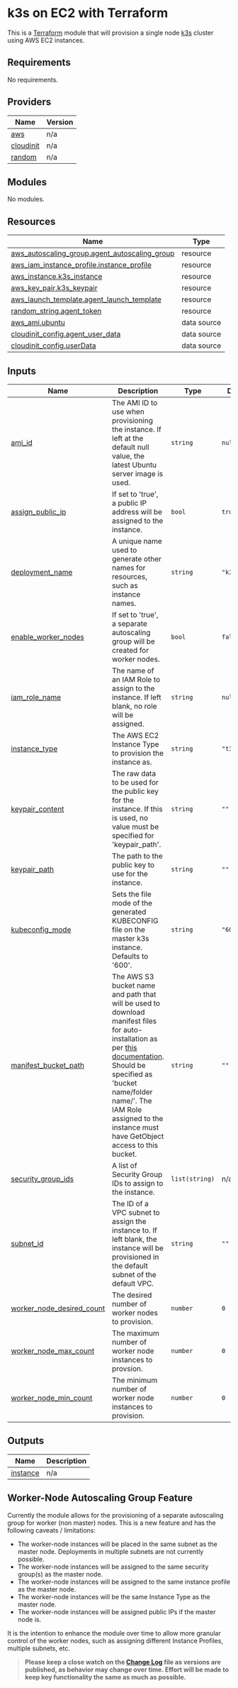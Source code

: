 # k3s on EC2 with Terraform

This is a [Terraform](https://terraform.io) module that will provision a single node [k3s](https://k3s.io) cluster using AWS EC2 instances.

<!--- BEGIN_TF_DOCS --->
## Requirements

No requirements.

## Providers

| Name | Version |
|------|---------|
| <a name="provider_aws"></a> [aws](#provider\_aws) | n/a |
| <a name="provider_cloudinit"></a> [cloudinit](#provider\_cloudinit) | n/a |
| <a name="provider_random"></a> [random](#provider\_random) | n/a |

## Modules

No modules.

## Resources

| Name | Type |
|------|------|
| [aws_autoscaling_group.agent_autoscaling_group](https://registry.terraform.io/providers/hashicorp/aws/latest/docs/resources/autoscaling_group) | resource |
| [aws_iam_instance_profile.instance_profile](https://registry.terraform.io/providers/hashicorp/aws/latest/docs/resources/iam_instance_profile) | resource |
| [aws_instance.k3s_instance](https://registry.terraform.io/providers/hashicorp/aws/latest/docs/resources/instance) | resource |
| [aws_key_pair.k3s_keypair](https://registry.terraform.io/providers/hashicorp/aws/latest/docs/resources/key_pair) | resource |
| [aws_launch_template.agent_launch_template](https://registry.terraform.io/providers/hashicorp/aws/latest/docs/resources/launch_template) | resource |
| [random_string.agent_token](https://registry.terraform.io/providers/hashicorp/random/latest/docs/resources/string) | resource |
| [aws_ami.ubuntu](https://registry.terraform.io/providers/hashicorp/aws/latest/docs/data-sources/ami) | data source |
| [cloudinit_config.agent_user_data](https://registry.terraform.io/providers/hashicorp/cloudinit/latest/docs/data-sources/config) | data source |
| [cloudinit_config.userData](https://registry.terraform.io/providers/hashicorp/cloudinit/latest/docs/data-sources/config) | data source |

## Inputs

| Name | Description | Type | Default | Required |
|------|-------------|------|---------|:--------:|
| <a name="input_ami_id"></a> [ami\_id](#input\_ami\_id) | The AMI ID to use when provisioning the instance. If left at the default null value, the latest Ubuntu server image is used. | `string` | `null` | no |
| <a name="input_assign_public_ip"></a> [assign\_public\_ip](#input\_assign\_public\_ip) | If set to 'true', a public IP address will be assigned to the instance. | `bool` | `true` | no |
| <a name="input_deployment_name"></a> [deployment\_name](#input\_deployment\_name) | A unique name used to generate other names for resources, such as instance names. | `string` | `"k3s"` | no |
| <a name="input_enable_worker_nodes"></a> [enable\_worker\_nodes](#input\_enable\_worker\_nodes) | If set to 'true', a separate autoscaling group will be created for worker nodes. | `bool` | `false` | no |
| <a name="input_iam_role_name"></a> [iam\_role\_name](#input\_iam\_role\_name) | The name of an IAM Role to assign to the instance. If left blank, no role will be assigned. | `string` | `null` | no |
| <a name="input_instance_type"></a> [instance\_type](#input\_instance\_type) | The AWS EC2 Instance Type to provision the instance as. | `string` | `"t3.small"` | no |
| <a name="input_keypair_content"></a> [keypair\_content](#input\_keypair\_content) | The raw data to be used for the public key for the instance. If this is used, no value must be specified for 'keypair\_path'. | `string` | `""` | no |
| <a name="input_keypair_path"></a> [keypair\_path](#input\_keypair\_path) | The path to the public key to use for the instance. | `string` | `""` | no |
| <a name="input_kubeconfig_mode"></a> [kubeconfig\_mode](#input\_kubeconfig\_mode) | Sets the file mode of the generated KUBECONFIG file on the master k3s instance. Defaults to '600'. | `string` | `"600"` | no |
| <a name="input_manifest_bucket_path"></a> [manifest\_bucket\_path](#input\_manifest\_bucket\_path) | The AWS S3 bucket name and path that will be used to download manifest files for auto-installation as per [this documentation](https://rancher.com/docs/k3s/latest/en/advanced/). Should be specified as 'bucket name/folder name/'. The IAM Role assigned to the instance must have GetObject access to this bucket. | `string` | `""` | no |
| <a name="input_security_group_ids"></a> [security\_group\_ids](#input\_security\_group\_ids) | A list of Security Group IDs to assign to the instance. | `list(string)` | n/a | yes |
| <a name="input_subnet_id"></a> [subnet\_id](#input\_subnet\_id) | The ID of a VPC subnet to assign the instance to. If left blank, the instance will be provisioned in the default subnet of the default VPC. | `string` | `""` | no |
| <a name="input_worker_node_desired_count"></a> [worker\_node\_desired\_count](#input\_worker\_node\_desired\_count) | The desired number of worker nodes to provision. | `number` | `0` | no |
| <a name="input_worker_node_max_count"></a> [worker\_node\_max\_count](#input\_worker\_node\_max\_count) | The maximum number of worker node instances to provsion. | `number` | `0` | no |
| <a name="input_worker_node_min_count"></a> [worker\_node\_min\_count](#input\_worker\_node\_min\_count) | The minimum number of worker node instances to provision. | `number` | `0` | no |

## Outputs

| Name | Description |
|------|-------------|
| <a name="output_instance"></a> [instance](#output\_instance) | n/a |

<!--- END_TF_DOCS --->
## Worker-Node Autoscaling Group Feature

Currently the module allows for the provisioning of a separate autoscaling group for worker (non master) nodes. This is a new feature and has the following caveats / limitations:

* The worker-node instances will be placed in the same subnet as the master node. Deployments in multiple subnets are not currently possible.
* The worker-node instances will be assigned to the same security group(s) as the master node.
* The worker-node instances will be assigned to the same instance profile as the master node.
* The worker-node instances will be the same Instance Type as the master node.
* The worker-node instances will be assigned public IPs if the master node is.

It is the intention to enhance the module over time to allow more granular control of the worker nodes, such as assigning different Instance Profiles, multiple subnets, etc.

>**Please keep a close watch on the [Change Log](changelog.md) file as versions are published, as behavior may change over time. Effort will be made to keep key functionality the same as much as possible.**
